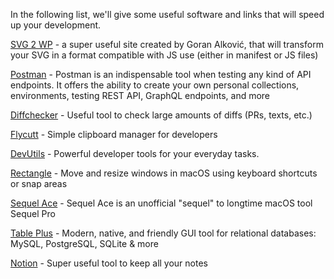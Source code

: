 In the following list, we'll give some useful software and links that will speed up your development.

[SVG 2 WP](https://svg-2-wp.goranalkovic.com/) - a super useful site created by Goran Alković, that will transform your SVG in a format compatible with JS use (either in manifest or JS files)

[Postman](https://www.postman.com/) - Postman is an indispensable tool when testing any kind of API endpoints. It offers the ability to create your own personal collections, environments, testing REST API, GraphQL endpoints, and more

[Diffchecker](https://www.diffchecker.com/) - Useful tool to check large amounts of diffs (PRs, texts, etc.)

[Flycutt](https://apps.apple.com/us/app/flycut-clipboard-manager/id442160987?mt=12) - Simple clipboard manager for developers

[DevUtils](https://devutils.app/) - Powerful developer tools for your everyday tasks.

[Rectangle](https://rectangleapp.com/) - Move and resize windows in macOS using keyboard shortcuts or snap areas

[Sequel Ace](https://apps.apple.com/us/app/sequel-ace/id1518036000?mt=12) - Sequel Ace is an unofficial "sequel" to longtime macOS tool Sequel Pro

[Table Plus](https://tableplus.com/) - Modern, native, and friendly GUI tool for relational databases: MySQL, PostgreSQL, SQLite & more

[Notion](https://www.notion.so/) - Super useful tool to keep all your notes